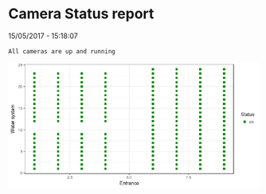 Camera Status report
================
15/05/2017 - 15:18:07

    All cameras are up and running

![](camreport_files/figure-markdown_github/unnamed-chunk-2-1.png)
